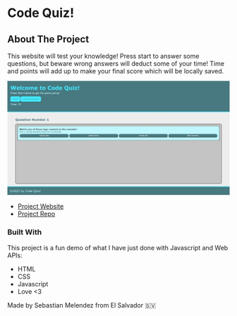 # Code Quiz!

## About The Project

This website will test your knowledge!
Press start to answer some questions, but beware wrong answers will deduct some of your time!
Time and points will add up to make your final score which will be locally saved.

![Product Name Screen Shot](./assets/images/fullpageScreenshot.jpeg)

* [Project Website](https://sebasmelendez.github.io/code-quiz/)
* [Project Repo](https://github.com/SebasMelendez/code-quiz)


### Built With

This project is a fun demo of what I have just done with Javascript and Web APIs:

* HTML
* CSS
* Javascript
* Love <3

Made by Sebastian Melendez from El Salvador :el_salvador:
